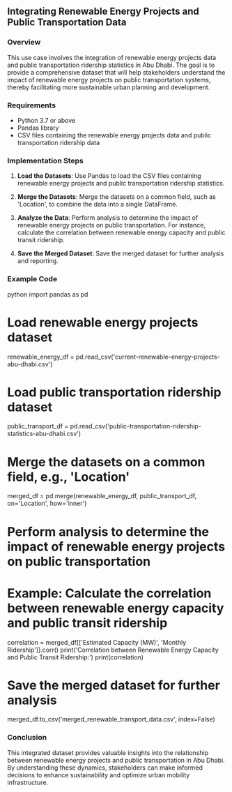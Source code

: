 ## Integrating Renewable Energy Projects and Public Transportation Data

### Overview
This use case involves the integration of renewable energy projects data and public transportation ridership statistics in Abu Dhabi. The goal is to provide a comprehensive dataset that will help stakeholders understand the impact of renewable energy projects on public transportation systems, thereby facilitating more sustainable urban planning and development.

### Requirements
- Python 3.7 or above
- Pandas library
- CSV files containing the renewable energy projects data and public transportation ridership data

### Implementation Steps
1. **Load the Datasets**: Use Pandas to load the CSV files containing renewable energy projects and public transportation ridership statistics.

2. **Merge the Datasets**: Merge the datasets on a common field, such as 'Location', to combine the data into a single DataFrame.

3. **Analyze the Data**: Perform analysis to determine the impact of renewable energy projects on public transportation. For instance, calculate the correlation between renewable energy capacity and public transit ridership.

4. **Save the Merged Dataset**: Save the merged dataset for further analysis and reporting.

### Example Code
python
import pandas as pd

# Load renewable energy projects dataset
renewable_energy_df = pd.read_csv('current-renewable-energy-projects-abu-dhabi.csv')

# Load public transportation ridership dataset
public_transport_df = pd.read_csv('public-transportation-ridership-statistics-abu-dhabi.csv')

# Merge the datasets on a common field, e.g., 'Location'
merged_df = pd.merge(renewable_energy_df, public_transport_df, on='Location', how='inner')

# Perform analysis to determine the impact of renewable energy projects on public transportation
# Example: Calculate the correlation between renewable energy capacity and public transit ridership
correlation = merged_df[['Estimated Capacity (MW)', 'Monthly Ridership']].corr()
print('Correlation between Renewable Energy Capacity and Public Transit Ridership:')
print(correlation)

# Save the merged dataset for further analysis
merged_df.to_csv('merged_renewable_transport_data.csv', index=False)


### Conclusion
This integrated dataset provides valuable insights into the relationship between renewable energy projects and public transportation in Abu Dhabi. By understanding these dynamics, stakeholders can make informed decisions to enhance sustainability and optimize urban mobility infrastructure.